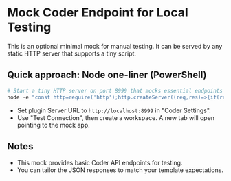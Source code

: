 # Mock Coder Endpoint for Local Testing

This is an optional minimal mock for manual testing. It can be served by any
static HTTP server that supports a tiny script.

## Quick approach: Node one-liner (PowerShell)

```powershell
# Start a tiny HTTP server on port 8999 that mocks essential endpoints
node -e "const http=require('http');http.createServer((req,res)=>{if(req.method==='OPTIONS'){res.statusCode=204;return res.end();}if(req.url.startsWith('/api/v2/workspaces')&&req.method==='GET'){res.setHeader('Content-Type','application/json');return res.end(JSON.stringify({count:1,workspaces:[]}));}if(req.url.match(/\/api\/v2\/(users|organizations)\//)&&req.url.endsWith('/workspaces')&&req.method==='POST'){let body='';req.on('data',d=>body+=d);req.on('end',()=>{try{const w=JSON.parse(body||'{}');}catch(_){}res.setHeader('Content-Type','application/json');return res.end(JSON.stringify({name:'mock-ws',owner_name:'me',latest_app_status:{uri:'http://localhost:8999/app/mock'}}));});}else{res.statusCode=404;res.end('not found');}}).listen(8999)"
```

- Set plugin Server URL to `http://localhost:8999` in "Coder Settings".
- Use "Test Connection", then create a workspace. A new tab will open pointing to the mock app.

## Notes
- This mock provides basic Coder API endpoints for testing.
- You can tailor the JSON responses to match your template expectations.
